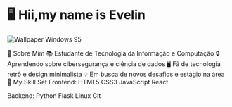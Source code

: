 # 🖥️ Hii,my name is Evelin 

![Wallpaper Windows 95](https://www.google.com/url?sa=i&url=https%3A%2F%2Faventurasnahistoria.com.br%2Fnoticias%2Falmanaque%2Fhistoria-por-tras-do-wallpaper-do-windows-xp-o-mais-famoso-do-mundo.phtml&psig=AOvVaw3faU0csRNDwqinRrzLcQtA&ust=1739284501949000&source=images&cd=vfe&opi=89978449&ved=0CBEQjRxqFwoTCMiu2eqpuYsDFQAAAAAdAAAAABAE)  

📂 Sobre Mim
📚 Estudante de Tecnologia da Informação e Computação
🔒 Aprendendo sobre cibersegurança e ciência de dados
🖥️ Fã de tecnologia retrô e design minimalista
💡 Em busca de novos desafios e estágio na área
💾 My Skill Set
Frontend:
HTML5
CSS3
JavaScript
React

Backend:
Python
Flask
Linux
Git

